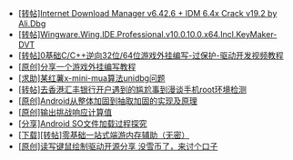 + [[转帖]Internet Download Manager v6.42.6 + IDM 6.4x Crack v19.2 by Ali.Dbg](https://bbs.kanxue.com/thread-281044.htm)
+ [[转帖]Wingware.Wing.IDE.Professional.v10.0.10.0.x64.Incl.KeyMaker-DVT](https://bbs.kanxue.com/thread-287051.htm)
+ [[转帖]0基础C/C++逆向32位/64位游戏外挂编写-过保护-驱动开发视频教程](https://bbs.kanxue.com/thread-286955.htm)
+ [[原创]分享一个游戏外挂编写教程](https://bbs.kanxue.com/thread-286912.htm)
+ [[求助]某红薯x-mini-mua算法unidbg问题](https://bbs.kanxue.com/thread-287041.htm)
+ [[转帖]去香港汇丰银行开户遇到的尴尬事到漫谈手机root环境检测](https://bbs.kanxue.com/thread-285754.htm)
+ [[原创]Android从整体加固到抽取加固的实现及原理](https://bbs.kanxue.com/thread-286929.htm)
+ [[原创]输出挑战响应计算值](https://bbs.kanxue.com/thread-287050.htm)
+ [[分享]Android  SO文件加载过程探究](https://bbs.kanxue.com/thread-285788.htm)
+ [[下载][转帖]零基础一站式端游内存辅助（无密）](https://bbs.kanxue.com/thread-287049.htm)
+ [[原创]读写键鼠绘制驱动开源分享 没雪币了，来讨个口子](https://bbs.kanxue.com/thread-286756.htm)

